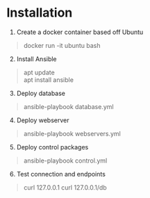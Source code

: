 # Installation  

1. Create a docker container based off Ubuntu  

> docker run -it ubuntu bash  


2. Install Ansible  

> apt update  
> apt install ansible  

3. Deploy database  

> ansible-playbook database.yml  

4. Deploy webserver  

> ansible-playbook webservers.yml  

5. Deploy control packages  

> ansible-playbook control.yml

6. Test connection and endpoints

> curl 127.0.0.1
> curl 127.0.0.1/db